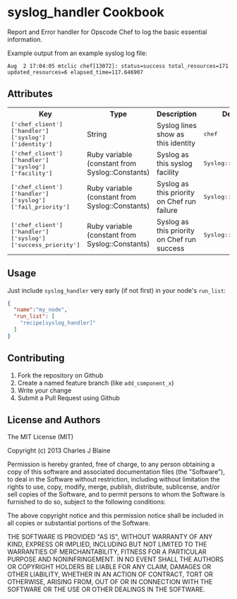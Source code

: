 syslog_handler Cookbook
=======================

Report and Error handler for Opscode Chef to log the basic essential information.

Example output from an example syslog log file:

```
Aug  2 17:04:05 mtclic chef[13072]: status=success total_resources=171 updated_resources=6 elapsed_time=117.646907 
```

Attributes
----------

<table>
  <tr>
    <th>Key</th>
    <th>Type</th>
    <th>Description</th>
    <th>Default</th>
  </tr>
  <tr>
    <td><tt>['chef_client']['handler']['syslog']['identity']</tt></td>
    <td>String</td>
    <td>Syslog lines show as this identity</td>
    <td><tt>chef</tt></td>
  </tr>
  <tr>
    <td><tt>['chef_client']['handler']['syslog']['facility']</tt></td>
    <td>Ruby variable (constant from Syslog::Constants)</td>
    <td>Syslog as this syslog facility</td>
    <td><tt>Syslog::LOG_DAEMON</tt></td>
  </tr>
  <tr>
    <td><tt>['chef_client']['handler']['syslog']['fail_priority']</tt></td>
    <td>Ruby variable (constant from Syslog::Constants)</td>
    <td>Syslog as this priority on Chef run failure</td>
    <td><tt>Syslog::LOG_ERR</tt></td>
  </tr>
  <tr>
    <td><tt>['chef_client']['handler']['syslog']['success_priority']</tt></td>
    <td>Ruby variable (constant from Syslog::Constants)</td>
    <td>Syslog as this priority on Chef run success</td>
    <td><tt>Syslog::LOG_INFO</tt></td>
  </tr>
</table>

Usage
-----

Just include `syslog_handler` very early (if not first) in your node's `run_list`:

```json
{
  "name":"my_node",
  "run_list": [
    "recipe[syslog_handler]"
  ]
}
```

Contributing
------------

1. Fork the repository on Github
2. Create a named feature branch (like `add_component_x`)
3. Write your change
4. Submit a Pull Request using Github

License and Authors
-------------------

The MIT License (MIT)

Copyright (c) 2013 Charles J Blaine

Permission is hereby granted, free of charge, to any person obtaining a copy of
this software and associated documentation files (the "Software"), to deal in
the Software without restriction, including without limitation the rights to
use, copy, modify, merge, publish, distribute, sublicense, and/or sell copies of
the Software, and to permit persons to whom the Software is furnished to do so,
subject to the following conditions:

The above copyright notice and this permission notice shall be included in all
copies or substantial portions of the Software.

THE SOFTWARE IS PROVIDED "AS IS", WITHOUT WARRANTY OF ANY KIND, EXPRESS OR
IMPLIED, INCLUDING BUT NOT LIMITED TO THE WARRANTIES OF MERCHANTABILITY, FITNESS
FOR A PARTICULAR PURPOSE AND NONINFRINGEMENT. IN NO EVENT SHALL THE AUTHORS OR
COPYRIGHT HOLDERS BE LIABLE FOR ANY CLAIM, DAMAGES OR OTHER LIABILITY, WHETHER
IN AN ACTION OF CONTRACT, TORT OR OTHERWISE, ARISING FROM, OUT OF OR IN
CONNECTION WITH THE SOFTWARE OR THE USE OR OTHER DEALINGS IN THE SOFTWARE.
